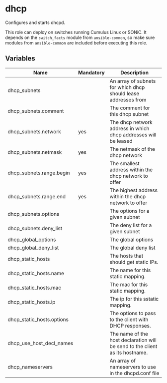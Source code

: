 # dhcp

Configures and starts dhcpd.

This role can deploy on switches running Cumulus Linux or SONiC. It depends on the `switch_facts` module from `ansible-common`, so make sure modules from `ansible-common` are included before executing this role.

## Variables

| Name                      | Mandatory | Description                                                                  |
| ------------------------- | --------- | ---------------------------------------------------------------------------- |
| dhcp_subnets              |           | An array of subnets for which dhcp should lease addresses from               |
| dhcp_subnets.comment      |           | The comment for this dhcp subnet                                             |
| dhcp_subnets.network      | yes       | The dhcp network address in which dhcp addresses will be leased              |
| dhcp_subnets.netmask      | yes       | The netmask of the dhcp network                                              |
| dhcp_subnets.range.begin  | yes       | The smallest address within the dhcp network to offer                        |
| dhcp_subnets.range.end    | yes       | The highest address within the dhcp network to offer                         |
| dhcp_subnets.options      |           | The options for a given subnet                                               |
| dhcp_subnets.deny_list    |           | The deny list for a given subnet                                             |
| dhcp_global_options       |           | The global options                                                           |
| dhcp_global_deny_list     |           | The global deny list                                                         |
| dhcp_static_hosts         |           | The hosts that should get static IPs.                                        |
| dhcp_static_hosts.name    |           | The name for this static mapping.                                            |
| dhcp_static_hosts.mac     |           | The mac for this static mapping.                                             |
| dhcp_static_hosts.ip      |           | The ip for this sstatic mapping.                                             |
| dhcp_static_hosts.options |           | The options to pass to the client with DHCP responses.                       |
| dhcp_use_host_decl_names  |           | The name of the host declaration will be send to the client as its hostname. |
| dhcp_nameservers          |           | An array of nameservers to use in the dhcpd.conf file                        |
